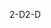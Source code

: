 <span data-ttu-id="651d2-101">2-D</span><span class="sxs-lookup"><span data-stu-id="651d2-101">2-D</span></span>